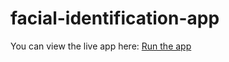 # facial-identification-app

You can view the live app here: [Run the app](https://github.com/Shaikh-007-eng/facial-identification-app)
